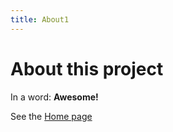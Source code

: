 ```yaml
---
title: About1
---
```


# About this project

In a word: **Awesome!**

See the [Home page](/go-go-ghpages/README.md)
